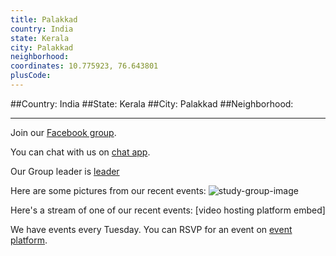 ```yaml
---
title: Palakkad
country: India
state: Kerala
city: Palakkad
neighborhood: 
coordinates: 10.775923, 76.643801
plusCode:
---
```


##Country: India
##State: Kerala
##City: Palakkad
##Neighborhood: 
*****
Join our [Facebook group](https://www.facebook.com/groups/free.code.camp.palakkad).

You can chat with us on [chat app]().

Our Group leader is [leader]()

Here are some pictures from our recent events:
![study-group-image]()

Here's a stream of one of our recent events:
[video hosting platform embed]

We have events every Tuesday. You can RSVP for an event on [event platform]().
